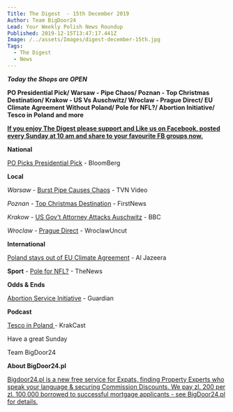 ```yaml
---
Title: The Digest  - 15th December 2019
Author: Team BigDoor24
Lead: Your Weekly Polish News Roundup
Published: 2019-12-15T13:47:17.441Z
Image: /../assets/Images/digest-december-15th.jpg
Tags:
  - The Digest
  - News
---
```

_**Today the Shops are OPEN**_

**PO Presidential Pick/ Warsaw - Pipe Chaos/ Poznan - Top Christmas Destination/ Krakow - US Vs Auschwitz/ Wroclaw - Prague Direct/ EU Climate Agreement Without Poland/ Pole for NFL?/ Abortion Initiative/ Tesco in Poland and more**

[**If you enjoy The Digest please support and Like us on Facebook, posted every Sunday at 10 am and share to your favourite FB groups now.**](https://www.facebook.com/bigdoor24/)

<div class="sharethis-inline-share-buttons"></div>

**National**

[PO Picks Presidential Pick](https://www.bloomberg.com/news/articles/2019-12-14/poland-s-main-opposition-picks-challenger-in-presidential-ballot) - BloomBerg

**Local**

_Warsaw_ -  [Burst Pipe Causes Chaos](https://www.tvn24.pl/tvn24-news-in-english,157,m/warsaw-burst-water-pipe-wreaks-havoc-and-sends-2-to-hospital,992517.html) - TVN Video

_Poznan -_ [Top Christmas Destination](https://www.thefirstnews.com/article/krakow-and-poznan-in-top-10-best-xmas-destinations-in-europe-8799)  - FirstNews

_Krakow_  - [US Gov't Attorney Attacks Auschwitz](https://nypost.com/2019/12/14/doj-attorney-tells-auschwitz-museum-i-will-come-after-you/) - BBC

_Wroclaw_ - [Prague Direct](https://wroclawuncut.com/2019/12/10/direct-wroclaw-prague-train/)  - WroclawUncut

**International**

[Poland stays out of EU Climate Agreement](https://www.aljazeera.com/ajimpact/poland-left-eu-2050-climate-neutrality-targets-191213031335712.html) - Al Jazeera

**Sport** - [Pole for NFL?](https://www.polskieradio.pl/395/7790/Artykul/2421456,Polish-football-player-to-compete-for-spot-in-NFL) - TheNews

**Odds & Ends**

[Abortion Service Initiative](https://www.theguardian.com/world/2019/dec/10/pro-choice-activists-launch-abortion-initiative-in-poland?CMP=Share_AndroidApp_Email) - Guardian

**Podcast**

[Tesco in Poland](https://www.krakcast.pl/e/krakcast-news-%e2%80%93-20191209/)[ ](https://www.krakcast.pl/e/krakcast-news-%e2%80%93-20191125/) - KrakCast

Have a great Sunday

Team BigDoor24

**About BigDoor24.pl**

[Bigdoor24.pl is a new free service for Expats, finding Property Experts who speak your language & securing Commission Discounts. We pay zl. 200 per zl. 100,000 borrowed to successful mortgage applicants - see BigDoor24.pl for details.](https://bigdoor24.pl/)
